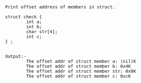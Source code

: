 <pre>
Print offset address of members in struct.

struct check {
        int a;
        int b;
        char str[4];
        int c;
} ;


Output:-
        The offset addr of struct member a: (nil)K
        The offset addr of struct member b: 0x4K
        The offset addr of struct member str: 0x8K
        The offset addr of struct member c: 0xcK

</pre>
